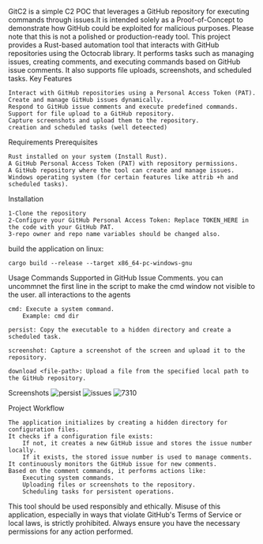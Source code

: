 GitC2 is a simple C2 POC that leverages a GitHub repository for executing commands through issues.It is intended solely as a Proof-of-Concept to demonstrate how GitHub could be exploited for malicious purposes. Please note that this is not a polished or production-ready tool.
This project provides a Rust-based automation tool that interacts with GitHub repositories using the Octocrab library. It performs tasks such as managing issues, creating comments, and executing commands based on GitHub issue comments. It also supports file uploads, screenshots, and scheduled tasks.
Key Features

    Interact with GitHub repositories using a Personal Access Token (PAT).
    Create and manage GitHub issues dynamically.
    Respond to GitHub issue comments and execute predefined commands.
    Support for file upload to a GitHub repository.
    Capture screenshots and upload them to the repository.
    creation and scheduled tasks (well deteected)

Requirements
Prerequisites

    Rust installed on your system (Install Rust).
    A GitHub Personal Access Token (PAT) with repository permissions.
    A GitHub repository where the tool can create and manage issues.
    Windows operating system (for certain features like attrib +h and scheduled tasks).

Installation

    1-Clone the repository
    2-Configure your GitHub Personal Access Token: Replace TOKEN_HERE in the code with your GitHub PAT. 
    3-repo owner and repo name variables should be changed also.

build the application on linux:

    cargo build --release --target x86_64-pc-windows-gnu 

Usage
Commands Supported in GitHub Issue Comments. you can uncommnet the first line in the script to make the cmd window not visible to the user. all interactions to the agents


    cmd: Execute a system command.
        Example: cmd dir

    persist: Copy the executable to a hidden directory and create a scheduled task.

    screenshot: Capture a screenshot of the screen and upload it to the repository.

    download <file-path>: Upload a file from the specified local path to the GitHub repository.

Screenshots
![persist](https://github.com/user-attachments/assets/ae5ff193-e2ef-4a6d-b6d8-c028ce7b05f9)
![issues](https://github.com/user-attachments/assets/6b1b46a5-c367-4dc7-a50b-d175f573fe49)
![7310](https://github.com/user-attachments/assets/35d8e048-d725-45ef-b881-6f6543b3cc1e)


Project Workflow

    The application initializes by creating a hidden directory for configuration files.
    It checks if a configuration file exists:
        If not, it creates a new GitHub issue and stores the issue number locally.
        If it exists, the stored issue number is used to manage comments.
    It continuously monitors the GitHub issue for new comments.
    Based on the comment commands, it performs actions like:
        Executing system commands.
        Uploading files or screenshots to the repository.
        Scheduling tasks for persistent operations.

This tool should be used responsibly and ethically. Misuse of this application, especially in ways that violate GitHub's Terms of Service or local laws, is strictly prohibited. Always ensure you have the necessary permissions for any action performed.


